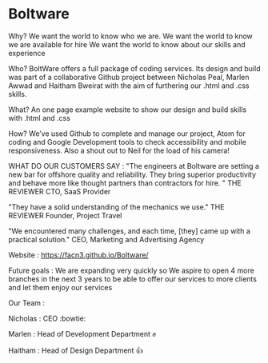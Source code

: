 # Boltware

Why?
We want the world to know who we are.
We want the world to know we are available for hire
We want the world to know about our skills and experience

Who?
BoltWare offers a full package of coding services.  Its design and build was part of a collaborative Github project between Nicholas Peal, Marlen Awwad and Haitham Bweirat with the aim of furthering our .html and .css skills.

What?
An one page example website to show our design and build skills with .html and .css

How?
We’ve used Github to complete and manage our project, Atom for coding and Google Development tools to check accessibility and mobile responsiveness. Also a shout out to Neil for the load of his camera!

WHAT DO OUR CUSTOMERS SAY :
"The engineers at Boltware are setting a new bar for offshore quality and reliability. They bring superior productivity and behave more like thought partners than contractors for hire. " THE REVIEWER CTO, SaaS Provider

"They have a solid understanding of the mechanics we use." THE REVIEWER Founder, Project Travel

"We encountered many challenges, and each time, [they] came up with a practical solution." CEO, Marketing and Advertising Agency

Website : https://facn3.github.io/Boltware/

Future goals : We are expanding very quickly so We aspire to open 4 more branches in the next 3 years to be able to offer our services to more clients and let them enjoy our services

Our Team : 

Nicholas : CEO :bowtie:

Marlen : Head of Development Department :fist:

Haitham : Head of Design Department :+1:








